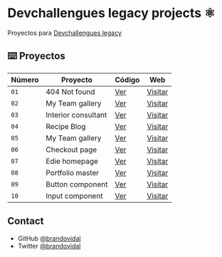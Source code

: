 # Devchallengues legacy projects ⚛️

Proyectos para [Devchallengues legacy](https://legacy.devchallenges.io/)

## ⌨️ Proyectos

| Número | Proyecto            | Código                               | Web                                                               |
| ------ | ------------------- | ------------------------------------ | ----------------------------------------------------------------- |
| `01`   | 404 Not found       | [Ver](projects/404-not-found/)       | [Visitar](https://404-not-found-devchallengeio.netlify.app//)     |
| `02`   | My Team gallery     | [Ver](projects/my-gallery-page/)     | [Visitar](https://my-gallery-page-devchallengeio.netlify.app)     |
| `03`   | Interior consultant | [Ver](projects/interior-consultant/) | [Visitar](https://interior-consultant-devchallengeio.netlify.app) |
| `04`   | Recipe Blog         | [Ver](projects/recipe-page/)         | [Visitar](https://recipe-page-devchallengeio.netlify.app)         |
| `05`   | My Team gallery     | [Ver](projects/my-team-page/)        | [Visitar](https://my-team-page-devchallengeio.netlify.app)        |
| `06`   | Checkout page       | [Ver](projects/checkout-page/)       | [Visitar](https://checkout-page-devchallengeio.netlify.app)       |
| `07`   | Edie homepage       | [Ver](projects/edie-homepage/)       | [Visitar](https://edie-homepage-devchallengeio.netlify.app)       |
| `08`   | Portfolio master    | [Ver](projects/portfolio-master/)    | [Visitar](https://portfolio-master-devchallengeio.netlify.app)    |
| `09`   | Button component    | [Ver](projects/button-component/)    | [Visitar](https://button-component-devchallengeio.netlify.app)    |
| `10`   | Input component     | [Ver](projects/input-component/)     | [Visitar](https://input-component-devchallengeio.netlify.app)     |

## Contact

- GitHub [@brandovidal](https://github.com/brandovidal)
- Twitter [@brandovidal](https://twitter.com/_brandovidal)
